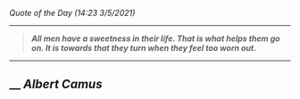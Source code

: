 _Quote of the Day (14:23 3/5/2021)_
___
>**_All men have a sweetness in their life. That is what helps them go on. It is towards that they turn when they feel too worn out._**
___
## __ **_Albert Camus_**